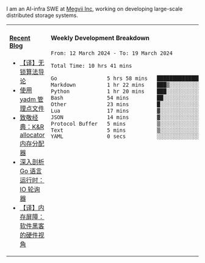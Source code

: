 I am an AI-infra SWE at [Megvii Inc](https://en.megvii.com/), working on developing large-scale distributed storage systems.

<table width="960px">
<tr>
<td valign="top" width="50%">

#### <a href="https://www.kongjun18.me" target="_blank">Recent Blog</a>

<!-- BLOG-POST-LIST:START -->
- [【译】无锁算法导论](https://kongjun18.github.io/posts/2023/07/14/)
- [使用 yadm 管理点文件](https://kongjun18.github.io/posts/2023/04/07/)
- [致敬经典：K&amp;R allocator 内存分配器](https://kongjun18.github.io/posts/2022/12/12/)
- [深入剖析 Go 语言运行时：IO 轮询器](https://kongjun18.github.io/posts/2022/11/21/)
- [【译】内存屏障：软件黑客的硬件视角](https://kongjun18.github.io/posts/2022/11/03/)
<!-- BLOG-POST-LIST:END -->

</td>
<td valign="top" width="50%">

#### Weekly Development Breakdown

<!--START_SECTION:waka-->

```txt
From: 12 March 2024 - To: 19 March 2024

Total Time: 10 hrs 41 mins

Go                5 hrs 58 mins   ██████████████░░░░░░░░░░░   55.83 %
Markdown          1 hr 22 mins    ███▒░░░░░░░░░░░░░░░░░░░░░   12.88 %
Python            1 hr 20 mins    ███░░░░░░░░░░░░░░░░░░░░░░   12.48 %
Bash              54 mins         ██░░░░░░░░░░░░░░░░░░░░░░░   08.45 %
Other             23 mins         █░░░░░░░░░░░░░░░░░░░░░░░░   03.59 %
Lua               17 mins         ▓░░░░░░░░░░░░░░░░░░░░░░░░   02.70 %
JSON              14 mins         ▓░░░░░░░░░░░░░░░░░░░░░░░░   02.30 %
Protocol Buffer   5 mins          ▒░░░░░░░░░░░░░░░░░░░░░░░░   00.79 %
Text              5 mins          ▒░░░░░░░░░░░░░░░░░░░░░░░░   00.78 %
YAML              0 secs          ░░░░░░░░░░░░░░░░░░░░░░░░░   00.10 %
```

<!--END_SECTION:waka-->
</td>
</tr>

</table>
